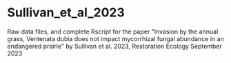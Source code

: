 # Sullivan_et_al_2023
Raw data files, and complete Rscript for the paper "Invasion by the annual grass, Ventenata dubia does not impact mycorrhizal fungal abundance in an endangered prairie" by Sullivan et al. 2023, Restoration Ecology September 2023
